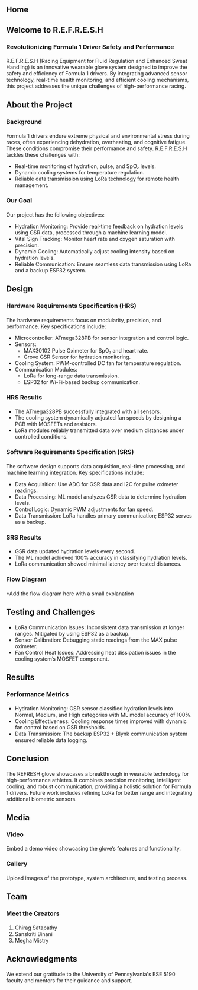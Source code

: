 ## Home

## Welcome to R.E.F.R.E.S.H

### Revolutionizing Formula 1 Driver Safety and Performance

#### 
R.E.F.R.E.S.H (Racing Equipment for Fluid Regulation and Enhanced Sweat Handling) is an innovative wearable glove system designed to improve the safety and efficiency of Formula 1 drivers. By integrating advanced sensor technology, real-time health monitoring, and efficient cooling mechanisms, this project addresses the unique challenges of high-performance racing.

## About the Project

### Background

#### 
Formula 1 drivers endure extreme physical and environmental stress during races, often experiencing dehydration, overheating, and cognitive fatigue. These conditions compromise their performance and safety.
R.E.F.R.E.S.H tackles these challenges with:
- Real-time monitoring of hydration, pulse, and SpO₂ levels.
- Dynamic cooling systems for temperature regulation.
- Reliable data transmission using LoRa technology for remote health management.

### Our Goal

####
Our project has the following objectives:

- Hydration Monitoring: Provide real-time feedback on hydration levels using GSR data, processed through a machine learning model.
- Vital Sign Tracking: Monitor heart rate and oxygen saturation with precision.
- Dynamic Cooling: Automatically adjust cooling intensity based on hydration levels.
- Reliable Communication: Ensure seamless data transmission using LoRa and a backup ESP32 system.

## Design

### Hardware Requirements Specification (HRS)

#### 
The hardware requirements focus on modularity, precision, and performance. Key specifications include:
- Microcontroller: ATmega328PB for sensor integration and control logic.
- Sensors:
    - MAX30102 Pulse Oximeter for SpO₂ and heart rate.
    - Grove GSR Sensor for hydration monitoring.
- Cooling System: PWM-controlled DC fan for temperature regulation.
- Communication Modules:
    - LoRa for long-range data transmission.
    - ESP32 for Wi-Fi-based backup communication.

### HRS Results

####
- The ATmega328PB successfully integrated with all sensors.
- The cooling system dynamically adjusted fan speeds by designing a PCB with MOSFETs and resistors.
- LoRa modules reliably transmitted data over medium distances under controlled conditions.

### Software Requirements Specification (SRS)

####
The software design supports data acquisition, real-time processing, and machine learning integration. Key specifications include:
- Data Acquisition: Use ADC for GSR data and I2C for pulse oximeter readings.
- Data Processing: ML model analyzes GSR data to determine hydration levels.
- Control Logic: Dynamic PWM adjustments for fan speed.
- Data Transmission: LoRa handles primary communication; ESP32 serves as a backup.

### SRS Results

####
- GSR data updated hydration levels every second.
- The ML model achieved 100% accuracy in classifying hydration levels.
- LoRa communication showed minimal latency over tested distances.

### Flow Diagram
####
*Add the flow diagram here with a small explanation

## Testing and Challenges

####
- LoRa Communication Issues: Inconsistent data transmission at longer ranges. Mitigated by using ESP32 as a backup.
- Sensor Calibration: Debugging static readings from the MAX pulse oximeter.
- Fan Control Heat Issues: Addressing heat dissipation issues in the cooling system’s MOSFET component.

## Results

### Performance Metrics

####
- Hydration Monitoring: GSR sensor classified hydration levels into Normal, Medium, and High categories with ML model accuracy of 100%.
- Cooling Effectiveness: Cooling response times improved with dynamic fan control based on GSR thresholds.
- Data Transmission: The backup ESP32 + Blynk communication system ensured reliable data logging.

## Conclusion

####
The REFRESH glove showcases a breakthrough in wearable technology for high-performance athletes. It combines precision monitoring, intelligent cooling, and robust communication, providing a holistic solution for Formula 1 drivers. Future work includes refining LoRa for better range and integrating additional biometric sensors.

## Media

### Video

####
Embed a demo video showcasing the glove’s features and functionality.

### Gallery

####
Upload images of the prototype, system architecture, and testing process.

## Team

### Meet the Creators

####
1. Chirag Satapathy
2. Sanskriti Binani
3. Megha Mistry

## Acknowledgments

####
We extend our gratitude to the University of Pennsylvania's ESE 5190 faculty and mentors for their guidance and support.
